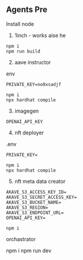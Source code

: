 ## Agents Pre

Install node

1. 1inch - works aise he

```
npm i
npm run build
```

2. aave instructor

env
```
PRIVATE_KEY=no0xsadjf
```

```
npm i
npx hardhat compile
```

3. imagegen

```
OPENAI_API_KEY
```

4. nft deployer

.env
```
PRIVATE_KEY=
```

```
npm i
npx hardhat compile
```

5. nft meta data creator

```
AKAVE_S3_ACCESS_KEY_ID=
AKAVE_S3_SECRET_ACCESS_KEY=
AKAVE_S3_BUCKET_NAME=
AKAVE_S3_REGION=
AKAVE_S3_ENDPOINT_URL=
OPENAI_API_KEY=
```

```
npm i
```

orchastrator

npm i
npm run dev